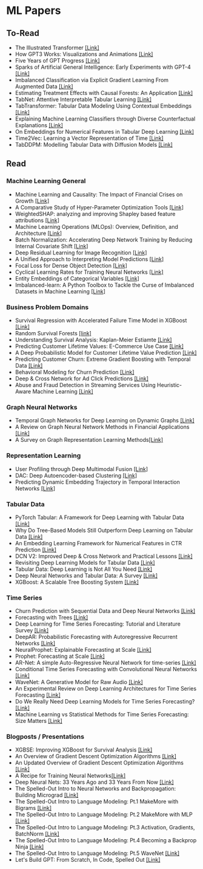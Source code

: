 # ML Papers

## To-Read
* The Illustrated Transformer [[Link]](https://jalammar.github.io/illustrated-transformer/)
* How GPT3 Works: Visualizations and Animations [[Link]](https://jalammar.github.io/how-gpt3-works-visualizations-animations/)
* Five Years of GPT Progress [[Link]](https://finbarr.ca/five-years-of-gpt-progress/)
* Sparks of Artificial General Intelligence: Early Experiments with GPT-4 [[Link]](https://arxiv.org/pdf/2303.12712.pdf)
* Imbalanced Classification via Explicit Gradient Learning From Augmented Data [[Link]](https://arxiv.org/abs/2202.10550)
* Estimating Treatment Effects with Causal Forests: An Application [[Link]](https://arxiv.org/abs/1902.07409)
* TabNet: Attentive Interpretable Tabular Learning [[Link]](https://arxiv.org/abs/1908.07442)
* TabTransformer: Tabular Data Modeling Using Contextual Embeddings [[Link]](https://arxiv.org/abs/2012.06678)
* Explaining Machine Learning Classifiers through Diverse Counterfactual Explanations [[Link]](https://arxiv.org/abs/1905.07697)
* On Embeddings for Numerical Features in Tabular Deep Learning [[Link]](https://arxiv.org/abs/2203.05556)
* Time2Vec: Learning a Vector Representation of Time [[Link]](https://arxiv.org/abs/1907.05321)
* TabDDPM: Modelling Tabular Data with Diffusion Models [[Link]](https://arxiv.org/abs/2209.15421)

## Read
### Machine Learning General
* Machine Learning and Causality: The Impact of Financial Crises on Growth [[Link]](shorturl.at/izFMR)
* A Comparative Study of Hyper-Parameter Optimization Tools [[Link]](https://arxiv.org/abs/2201.06433)
* WeightedSHAP: analyzing and improving Shapley based feature attributions [[Link]](https://arxiv.org/abs/2209.13429)
* Machine Learning Operations (MLOps): Overview, Definition, and Architecture [[Link]](https://arxiv.org/abs/2205.02302)
* Batch Normalization: Accelerating Deep Network Training by Reducing Internal Covariate Shift [[Link]](https://arxiv.org/abs/1502.03167)
* Deep Residual Learning for Image Recognition [[Link]](https://arxiv.org/abs/1512.03385)
* A Unified Approach to Interpreting Model Predictions [[Link]](https://arxiv.org/abs/1705.07874)
* Focal Loss for Dense Object Detection [[Link]](https://arxiv.org/abs/1708.02002)
* Cyclical Learning Rates for Training Neural Networks [[Link]](https://arxiv.org/abs/1506.01186)
* Entity Embeddings of Categorical Variables [[Link]](https://arxiv.org/abs/1604.06737)
* Imbalanced-learn: A Python Toolbox to Tackle the Curse of Imbalanced Datasets in Machine Learning [[Link]](https://arxiv.org/abs/1609.06570)

### Business Problem Domains
* Survival Regression with Accelerated Failure Time Model in XGBoost [[Link]](https://arxiv.org/abs/2006.04920)
* Random Survival Forests [[link]](https://arxiv.org/abs/0811.1645)
* Understanding Survival Analysis: Kaplan-Meier Estiamte [[Link]](https://www.ncbi.nlm.nih.gov/pmc/articles/PMC3059453/)
* Predicting Customer Lifetime Values: E-Commerce Use Case [[Link]](https://arxiv.org/abs/2102.05771)
* A Deep Probabilistic Model for Customer Lifetime Value Prediction [[Link]](https://arxiv.org/abs/1912.07753)
* Predicting Customer Churn: Extreme Gradient Boosting with Temporal Data [[Link]](https://arxiv.org/abs/1802.03396)
* Behavioral Modeling for Churn Prediction [[Link]](https://arxiv.org/abs/1512.06430)
* Deep & Cross Network for Ad Click Predictions [[Link]](https://arxiv.org/abs/1708.05123)
* Abuse and Fraud Detection in Streaming Services Using Heuristic-Aware Machine Learning [[Link]](https://arxiv.org/abs/2203.02124)

### Graph Neural Networks
* Temporal Graph Networks for Deep Learning on Dynamic Graphs [[Link]](https://arxiv.org/abs/2006.10637)
* A Review on Graph Neural Network Methods in Financial Applications [[Link]](https://arxiv.org/abs/2111.15367)
* A Survey on Graph Representation Learning Methods[[Link]](https://arxiv.org/abs/2204.01855v2)

### Representation Learning
* User Profiling through Deep Multimodal Fusion [[Link]](https://faculty.washington.edu/mdecock/papers/gfarnadi2018a.pdf)
* DAC: Deep Autoencoder-based Clustering [[Link]](https://arxiv.org/abs/2102.07472)
* Predicting Dynamic Embedding Trajectory in Temporal Interaction Networks [[Link]](https://cs.stanford.edu/~srijan/pubs/jodie-kdd2019.pdf)

### Tabular Data
* PyTorch Tabular: A Framework for Deep Learning with Tabular Data [[Link]](https://arxiv.org/abs/2104.13638)
* Why Do Tree-Based Models Still Outperform Deep Learning on Tabular Data [[Link]](https://arxiv.org/abs/2207.08815)
* An Embedding Learning Framework for Numerical Features in CTR Prediction [[Link]](https://arxiv.org/abs/2012.08986)
* DCN V2: Improved Deep & Cross Network and Practical Lessons [[Link]](https://arxiv.org/abs/2008.13535)
* Revisiting Deep Learning Models for Tabular Data [[Link]](https://arxiv.org/abs/2106.11959)
* Tabular Data: Deep Learning is Not All You Need [[Link]](https://arxiv.org/abs/2106.03253?source=mlcontests)
* Deep Neural Networks and Tabular Data: A Survey [[Link]](https://arxiv.org/abs/2110.01889)
* XGBoost: A Scalable Tree Boosting System [[Link]](https://arxiv.org/abs/1603.02754)

### Time Series
* Churn Prediction with Sequential Data and Deep Neural Networks [[Link]](https://arxiv.org/abs/1909.11114)
* Forecasting with Trees [[Link]](https://www.sciencedirect.com/science/article/pii/S0169207021001679)
* Deep Learning for Time Series Forecasting: Tutorial and Literature Survey [[Link]](https://arxiv.org/abs/2004.10240)
* DeepAR: Probabilistic Forecasting with Autoregressive Recurrent Networks [[Link]](https://arxiv.org/abs/1704.04110)
* NeuralProphet: Explainable Forecasting at Scale [[Link]](https://arxiv.org/abs/2111.15397)
* Prophet: Forecasting at Scale [[Link]](https://peerj.com/preprints/3190.pdf)
* AR-Net: A simple Auto-Regressive Neural Network for time-series [[Link]](https://arxiv.org/abs/1911.12436)
* Conditional Time Series Forecasting with Convolutional Neural Networks [[Link]](https://arxiv.org/abs/1703.04691)
* WaveNet: A Generative Model for Raw Audio [[Link]](https://arxiv.org/abs/1609.03499)
* An Experimental Review on Deep Learning Architectures for Time Series Forecasting [[Link]](https://arxiv.org/abs/2103.12057)
* Do We Really Need Deep Learning Models for Time Series Forecasting? [[Link]](https://arxiv.org/abs/2101.02118)
* Machine Learning vs Statistical Methods for Time Series Forecasting: Size Matters [[Link]](https://arxiv.org/abs/1909.13316)

### Blogposts / Presentations
* XGBSE: Improving XGBoost for Survival Analysis [[Link]](https://towardsdatascience.com/xgbse-improving-xgboost-for-survival-analysis-393d47f1384a)
* An Overview of Gradient Descent Optimization Algorithms [[Link]](https://ruder.io/optimizing-gradient-descent/)
* An Updated Overview of Gradient Descent Optimization Algorithms [[Link]](https://johnchenresearch.github.io/demon/)
* A Recipe for Training Neural Networks[[Link]](https://karpathy.github.io/2019/04/25/recipe/)
* Deep Neural Nets: 33 Years Ago and 33 Years From Now [[Link]](https://karpathy.github.io/2022/03/14/lecun1989/)
* The Spelled-Out Intro to Neural Networks and Backpropagation: Building Micrograd [[Link]](https://youtu.be/VMj-3S1tku0)
* The Spelled-Out Intro to Language Modeling: Pt.1 MakeMore with Bigrams [[Link]](https://youtu.be/PaCmpygFfXo)
* The Spelled-Out Intro to Language Modeling: Pt.2 MakeMore with MLP [[Link]](https://youtu.be/TCH_1BHY58I)
* The Spelled-Out Intro to Language Modeling: Pt.3 Activation, Gradients, BatchNorm [[Link]](https://youtu.be/P6sfmUTpUmc)
* The Spelled-Out Intro to Language Modeling: Pt.4 Becoming a Backprop Ninja [[Link]](https://youtu.be/q8SA3rM6ckI)
* The Spelled-Out Intro to Language Modeling: Pt.5 WaveNet [[Link]](https://youtu.be/t3YJ5hKiMQ0)
* Let's Build GPT: From Scratch, In Code, Spelled Out [[Link]](https://youtu.be/kCc8FmEb1nY)
